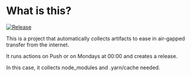 # What is this?

[![Release](https://github.com/jacobsfederal/Collector-Node-Web/actions/workflows/yarn-main.yml/badge.svg?branch=main)](https://github.com/JacobsFederal/Collector-Node-Web/actions/workflows/yarn-main.yml)

This is a project that automatically collects artifacts to ease in air-gapped transfer from the internet.

It runs actions on Push or on Mondays at 00:00 and creates a release.

In this case, it collects node_modules and .yarn/cache needed.
